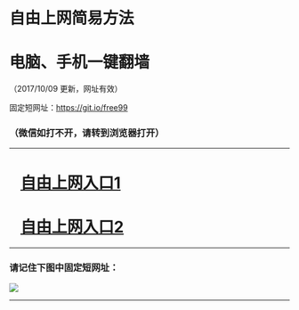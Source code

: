﻿# 自由上网简易方法

# 电脑、手机一键翻墙

（2017/10/09 更新，网址有效）

固定短网址：https://git.io/free99

### （微信如打不开，请转到浏览器打开）


***





# &nbsp;&nbsp; <a href="http://ft2765721972.fwq-tz-1001.info/fwqtz01.html?t=100900131186 " target="_blank">自由上网入口1</a>
# &nbsp;&nbsp; <a href="http://ft2344720763.fwq-tz-1002.info/fwqtz02.html?t=100900121627 " target="_blank">自由上网入口2</a>
***

### 请记住下图中固定短网址：

<img src="https://s3-us-west-2.amazonaws.com/fwq-1001/yjfq-20170905okok.png" /> 


***

